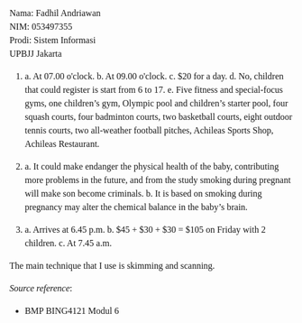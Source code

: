 <div style="font-family: 'Times New Roman', Times, serif; font-size: 12pt; line-height: 1.5">
Nama: Fadhil Andriawan <br/> NIM: 053497355 <br> Prodi: Sistem Informasi <br> UPBJJ Jakarta
<br>

1.
    a. At 07.00 o'clock.
    b. At 09.00 o'clock.
    c. $20 for a day.
    d. No, children that could register is start from 6 to 17.
    e. Five fitness and special-focus gyms, one children’s gym, Olympic pool and children’s starter pool, four squash courts, four badminton courts, two basketball courts, eight outdoor tennis courts, two all-weather football pitches, Achileas Sports Shop, Achileas Restaurant.

2.
    a. It could make endanger the physical health of the baby, contributing more problems in the future, and from the study smoking during pregnant will make son become criminals.
    b. It is based on smoking during pregnancy may alter the chemical balance in the baby’s brain.

3.
    a. Arrives at 6.45 p.m.
    b. $45 + $30 + $30 = $105 on Friday with 2 children.
    c. At 7.45 a.m.

The main technique that I use is skimming and scanning.

_Source reference_:
- BMP BING4121 Modul 6
</div>